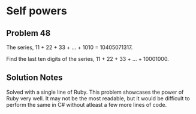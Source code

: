 # Self powers
## Problem 48
The series, 11 + 22 + 33 + ... + 1010 = 10405071317.

Find the last ten digits of the series, 11 + 22 + 33 + ... + 10001000.

## Solution Notes
Solved with a single line of Ruby. This problem showcases the power of Ruby
very well. It may not be the most readable, but it would be difficult to 
perform the same in C# without atleast a few more lines of code.